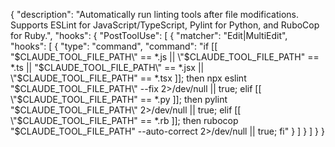 {
  "description": "Automatically run linting tools after file modifications. Supports ESLint for JavaScript/TypeScript, Pylint for Python, and RuboCop for Ruby.",
  "hooks": {
    "PostToolUse": [
      {
        "matcher": "Edit|MultiEdit",
        "hooks": [
          {
            "type": "command",
            "command": "if [[ \"$CLAUDE_TOOL_FILE_PATH\" == *.js || \"$CLAUDE_TOOL_FILE_PATH\" == *.ts || \"$CLAUDE_TOOL_FILE_PATH\" == *.jsx || \"$CLAUDE_TOOL_FILE_PATH\" == *.tsx ]]; then npx eslint \"$CLAUDE_TOOL_FILE_PATH\" --fix 2>/dev/null || true; elif [[ \"$CLAUDE_TOOL_FILE_PATH\" == *.py ]]; then pylint \"$CLAUDE_TOOL_FILE_PATH\" 2>/dev/null || true; elif [[ \"$CLAUDE_TOOL_FILE_PATH\" == *.rb ]]; then rubocop \"$CLAUDE_TOOL_FILE_PATH\" --auto-correct 2>/dev/null || true; fi"
          }
        ]
      }
    ]
  }
}